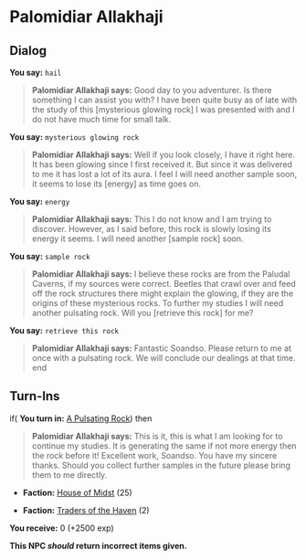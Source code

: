 # Palomidiar Allakhaji


## Dialog

**You say:** `hail`



>**Palomidiar Allakhaji says:** Good day to you adventurer. Is there something I can assist you with? I have been quite busy as of late with the study of this [mysterious glowing rock] I was presented with and I do not have much time for small talk.

**You say:** `mysterious glowing rock`



>**Palomidiar Allakhaji says:** Well if you look closely, I have it right here. It has been glowing since I first received it. But since it was delivered to me it has lost a lot of its aura. I feel I will need another sample soon, it seems to lose its [energy] as time goes on.

**You say:** `energy`



>**Palomidiar Allakhaji says:** This I do not know and I am trying to discover. However, as I said before, this rock is slowly losing its energy it seems. I will need another [sample rock] soon.

**You say:** `sample rock`



>**Palomidiar Allakhaji says:** I believe these rocks are from the Paludal Caverns, if my sources were correct. Beetles that crawl over and feed off the rock structures there might explain the glowing, if they are the origins of these mysterious rocks. To further my studies I will need another pulsating rock. Will you [retrieve this rock] for me?

**You say:** `retrieve this rock`



>**Palomidiar Allakhaji says:** Fantastic Soandso. Please return to me at once with a pulsating rock. We will conclude our dealings at that time.
end

## Turn-Ins





if( **You turn in:** [A Pulsating Rock](/item/4768)) then


>**Palomidiar Allakhaji says:** This is it, this is what I am looking for to continue my studies. It is generating the same if not more energy then the rock before it! Excellent work, Soandso. You have my sincere thanks. Should you collect further samples in the future please bring them to me directly.


* __Faction:__ [House of Midst](/faction/1511) (25)


* __Faction:__ [Traders of the Haven](/faction/1508) (2)


 **You receive:** 0 (+2500 exp)

**This NPC *should* return incorrect items given.**
